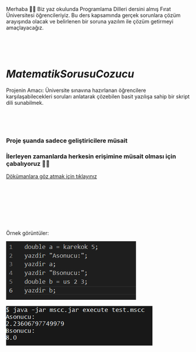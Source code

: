 Merhaba 👋🏻 Biz yaz okulunda Programlama Dilleri dersini almış Fırat Üniversitesi öğrencileriyiz. Bu ders kapsamında gerçek sorunlara çözüm arayışında olacak ve belirlenen bir soruna yazılım ile çözüm getirmeyi amaçlayacağız.

<p>&nbsp;</p>
<p>&nbsp;</p>


# ***MatematikSorusuCozucu***

Projenin Amacı: Üniversite sınavına hazırlanan öğrencilere karşılaşabilecekleri soruları anlatarak çözebilen basit yazılışa sahip bir skript dili sunabilmek.

<p>&nbsp;</p>
<p>&nbsp;</p>


### Proje şuanda sadece geliştiricilere müsait

### İlerleyen zamanlarda herkesin erişimine müsait olması için çabalıyoruz 🙏🏻

[Dökümanlara göz atmak için tıklayınız](https://github.com/halefakgul/MatematikSorusuCozucuCore/tree/main/src/docs)


<p>&nbsp;</p>
<p>&nbsp;</p>
<p>&nbsp;</p>
<p>&nbsp;</p>

Örnek görüntüler:

![Resim1](src/images/1.png)


![Resim1](src/images/2.png)